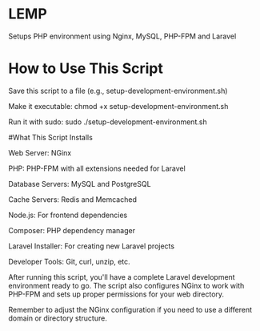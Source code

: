 # LEMP
Setups PHP environment using Nginx, MySQL, PHP-FPM and Laravel

# How to Use This Script
Save this script to a file (e.g., setup-development-environment.sh)

Make it executable: chmod +x setup-development-environment.sh

Run it with sudo: sudo ./setup-development-environment.sh

#What This Script Installs

Web Server: NGinx

PHP: PHP-FPM with all extensions needed for Laravel

Database Servers: MySQL and PostgreSQL

Cache Servers: Redis and Memcached

Node.js: For frontend dependencies

Composer: PHP dependency manager

Laravel Installer: For creating new Laravel projects

Developer Tools: Git, curl, unzip, etc.

After running this script, you'll have a complete Laravel development environment ready to go. The script also configures NGinx to work with PHP-FPM and sets up proper permissions for your web directory.

Remember to adjust the NGinx configuration if you need to use a different domain or directory structure.
